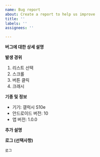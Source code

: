 ```yaml
---
name: Bug report
about: Create a report to help us improve
title: ''
labels: ''
assignees: ''

---
```


**버그에 대한 상세  설명**
<!--어떤 버그인지 상세히 설명해주세요.-->

**발생 경위**
<!--어떻게 발생된것인지 아래 예시처럼 적어주세요.-->
1. 리스트 선택
2. 스크롤
3. 버튼 클릭
4. 크래시

**기종 및 정보**
 - 기기: 갤럭시 S10e
 - 안드로이드 버전: 10
 - 앱 버전: 1.0.0

**추가 설명**
<!--추가 설명-->

**로그 (선택사항)**
<!--로그-->
`
로그
`
